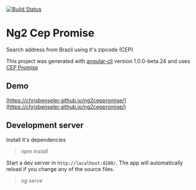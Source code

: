 [![Build Status](https://travis-ci.org/chrisbenseler/ng2ceppromise.svg?branch=master)](https://travis-ci.org/chrisbenseler/ng2ceppromise)

# Ng2 Cep Promise

Search address from Brazil using it's zipcode (CEP)

This project was generated with [angular-cli](https://github.com/angular/angular-cli) version 1.0.0-beta.24 and uses [CEP Promise](https://github.com/filipedeschamps/cep-promise)

## Demo
[https://chrisbenseler.github.io/ng2ceppromise/](https://chrisbenseler.github.io/ng2ceppromise/)

## Development server
Install it's dependencies
> *npm install*

Start a dev server in `http://localhost:4200/`. The app will automatically reload if you change any of the source files.
> *ng serve*


